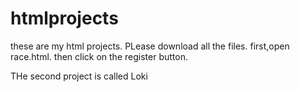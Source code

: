 # htmlprojects
these are my html projects.
PLease download all the files.
first,open race.html.
then click on the register button.

THe second project is called Loki


